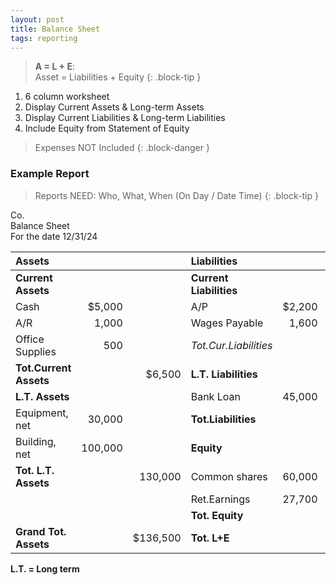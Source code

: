 ```yaml
---
layout: post
title: Balance Sheet
tags: reporting
---
```


> **A = L + E**:<br>
> Asset = Liabilities + Equity
{: .block-tip }

1. 6 column worksheet   
2. Display Current Assets & Long-term Assets  
3. Display Current Liabilities & Long-term Liabilities   
4. Include Equity from Statement of Equity  

> Expenses NOT Included
{: .block-danger }

### Example Report

> Reports NEED: Who, What, When (On Day / Date Time)
{: .block-tip }

Co.    
Balance Sheet   
For the date 12/31/24   

|Assets|  |  |Liabilities| | |
|:-|-:|-:|:-|-:|-:|
|**Current Assets**| | |**Current Liabilities**| | |
|Cash|$5,000| |A/P|$2,200| |
|A/R|1,000| |Wages Payable|1,600| |
|Office Supplies|500| |*Tot.Cur.Liabilities*| |3,800|
|**Tot.Current Assets**| |$6,500 |**L.T. Liabilities**| | |
|**L.T. Assets**| | |Bank Loan|45,000||
|Equipment, net|30,000| |**Tot.Liabilities**| |48,800|
|Building, net|100,000| |**Equity**|| |
|**Tot. L.T. Assets**| |130,000 |Common shares|60,000| |
|| ||Ret.Earnings|27,700| |
| | | |**Tot. Equity**| |87,700|
|**Grand Tot. Assets** | |$136,500|**Tot. L+E**| |$136,500|

**L.T. = Long term**  
